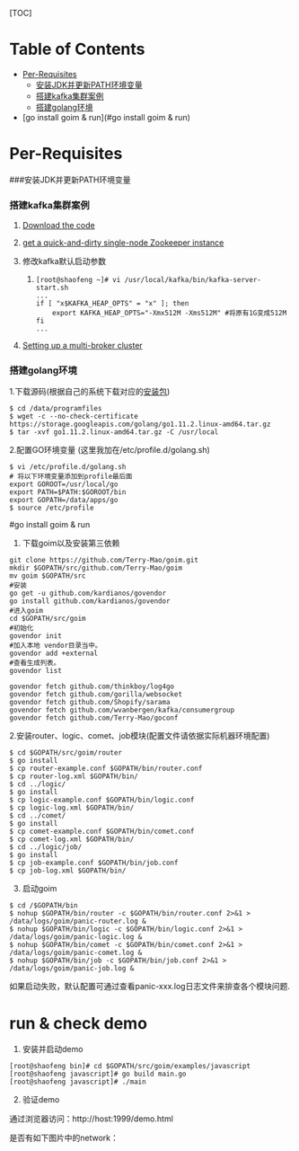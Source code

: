 [TOC]

Table of Contents
=================

* [Per-Requisites](#Per-Requisites)
  * [安装JDK并更新PATH环境变量](#安装JDK并更新PATH环境变量)
  * [搭建kafka集群案例](#搭建kafka集群案例)
  * [搭建golang环境](#搭建golang环境)
* [go install goim & run](#go install goim & run)

# Per-Requisites

###安装JDK并更新PATH环境变量 

### 搭建kafka集群案例

1. [Download the code](http://kafka.apache.org/quickstart#quickstart_download)

2. [get a quick-and-dirty single-node Zookeeper instance](http://kafka.apache.org/quickstart#quickstart_startserver)

3. 修改kafka默认启动参数

   1. ```shell
      [root@shaofeng ~]# vi /usr/local/kafka/bin/kafka-server-start.sh
      ...
      if [ "x$KAFKA_HEAP_OPTS" = "x" ]; then
          export KAFKA_HEAP_OPTS="-Xmx512M -Xms512M" #将原有1G变成512M
      fi
      ...
      ```

4. [Setting up a multi-broker cluster](http://kafka.apache.org/quickstart#quickstart_multibroker)

### 搭建golang环境

1.下载源码(根据自己的系统下载对应的[安装包](http://golang.org/dl/))

```shell
$ cd /data/programfiles
$ wget -c --no-check-certificate https://storage.googleapis.com/golang/go1.11.2.linux-amd64.tar.gz
$ tar -xvf go1.11.2.linux-amd64.tar.gz -C /usr/local
```

2.配置GO环境变量 (这里我加在/etc/profile.d/golang.sh)

```shell
$ vi /etc/profile.d/golang.sh
# 将以下环境变量添加到profile最后面
export GOROOT=/usr/local/go
export PATH=$PATH:$GOROOT/bin
export GOPATH=/data/apps/go
$ source /etc/profile
```

#go install goim & run

1. 下载goim以及安装第三依赖

```shell
git clone https://github.com/Terry-Mao/goim.git
mkdir $GOPATH/src/github.com/Terry-Mao/goim
mv goim $GOPATH/src
#安装
go get -u github.com/kardianos/govendor
go install github.com/kardianos/govendor
#进入goim
cd $GOPATH/src/goim
#初始化
govendor init
#加入本地 vendor目录当中。
govendor add +external
#查看生成列表。
govendor list

govendor fetch github.com/thinkboy/log4go
govendor fetch github.com/gorilla/websocket
govendor fetch github.com/Shopify/sarama
govendor fetch github.com/wvanbergen/kafka/consumergroup
govendor fetch github.com/Terry-Mao/goconf
```

2.安装router、logic、comet、job模块(配置文件请依据实际机器环境配置)

```shell
$ cd $GOPATH/src/goim/router
$ go install
$ cp router-example.conf $GOPATH/bin/router.conf
$ cp router-log.xml $GOPATH/bin/
$ cd ../logic/
$ go install
$ cp logic-example.conf $GOPATH/bin/logic.conf
$ cp logic-log.xml $GOPATH/bin/
$ cd ../comet/
$ go install
$ cp comet-example.conf $GOPATH/bin/comet.conf
$ cp comet-log.xml $GOPATH/bin/
$ cd ../logic/job/
$ go install
$ cp job-example.conf $GOPATH/bin/job.conf
$ cp job-log.xml $GOPATH/bin/
```

3. 启动goim

```shell
$ cd /$GOPATH/bin
$ nohup $GOPATH/bin/router -c $GOPATH/bin/router.conf 2>&1 > /data/logs/goim/panic-router.log &
$ nohup $GOPATH/bin/logic -c $GOPATH/bin/logic.conf 2>&1 > /data/logs/goim/panic-logic.log &
$ nohup $GOPATH/bin/comet -c $GOPATH/bin/comet.conf 2>&1 > /data/logs/goim/panic-comet.log &
$ nohup $GOPATH/bin/job -c $GOPATH/bin/job.conf 2>&1 > /data/logs/goim/panic-job.log &
```

如果启动失败，默认配置可通过查看panic-xxx.log日志文件来排查各个模块问题.

# run & check demo

1. 安装并启动demo

```shell
[root@shaofeng bin]# cd $GOPATH/src/goim/examples/javascript
[root@shaofeng javascript]# go build main.go
[root@shaofeng javascript]# ./main
```

2. 验证demo

通过浏览器访问：http://host:1999/demo.html

是否有如下图片中的network：

